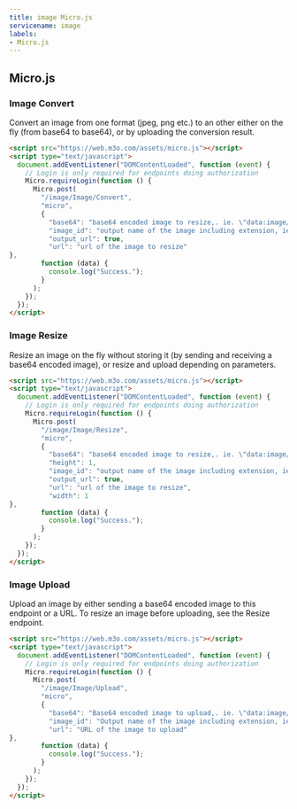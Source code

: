 ```yaml
---
title: image Micro.js
servicename: image
labels: 
- Micro.js
---
```


## Micro.js


### Image Convert
<!-- We use the request body description here as endpoint descriptions are not
being lifted correctly from the proto by the openapi spec generator -->
Convert an image from one format (jpeg, png etc.) to an other either on the fly (from base64 to base64),
 or by uploading the conversion result.
```html
<script src="https://web.m3o.com/assets/micro.js"></script>
<script type="text/javascript">
  document.addEventListener("DOMContentLoaded", function (event) {
    // Login is only required for endpoints doing authorization
    Micro.requireLogin(function () {
      Micro.post(
        "/image/Image/Convert",
        "micro",
        {
          "base64": "base64 encoded image to resize,. ie. \"data:image/png;base64, iVBORw0KGgoAAAANSUhEUgAAAAUAAAAFCAYAAACNbyblAAAAHElEQVQI12P4//8/w38GIAXDIBKE0DHxgljNBAAO9TXL0Y4OHwAAAABJRU5ErkJggg==\"",
          "image_id": "output name of the image including extension, ie. \"cat.png\"",
          "output_url": true,
          "url": "url of the image to resize"
},
        function (data) {
          console.log("Success.");
        }
      );
    });
  });
</script>
```


### Image Resize
<!-- We use the request body description here as endpoint descriptions are not
being lifted correctly from the proto by the openapi spec generator -->
Resize an image on the fly without storing it (by sending and receiving a base64 encoded image), or resize and upload depending on parameters.
```html
<script src="https://web.m3o.com/assets/micro.js"></script>
<script type="text/javascript">
  document.addEventListener("DOMContentLoaded", function (event) {
    // Login is only required for endpoints doing authorization
    Micro.requireLogin(function () {
      Micro.post(
        "/image/Image/Resize",
        "micro",
        {
          "base64": "base64 encoded image to resize,. ie. \"data:image/png;base64, iVBORw0KGgoAAAANSUhEUgAAAAUAAAAFCAYAAACNbyblAAAAHElEQVQI12P4//8/w38GIAXDIBKE0DHxgljNBAAO9TXL0Y4OHwAAAABJRU5ErkJggg==\"",
          "height": 1,
          "image_id": "output name of the image including extension, ie. \"cat.png\"",
          "output_url": true,
          "url": "url of the image to resize",
          "width": 1
},
        function (data) {
          console.log("Success.");
        }
      );
    });
  });
</script>
```


### Image Upload
<!-- We use the request body description here as endpoint descriptions are not
being lifted correctly from the proto by the openapi spec generator -->
Upload an image by either sending a base64 encoded image to this endpoint or a URL.
 To resize an image before uploading, see the Resize endpoint.
```html
<script src="https://web.m3o.com/assets/micro.js"></script>
<script type="text/javascript">
  document.addEventListener("DOMContentLoaded", function (event) {
    // Login is only required for endpoints doing authorization
    Micro.requireLogin(function () {
      Micro.post(
        "/image/Image/Upload",
        "micro",
        {
          "base64": "Base64 encoded image to upload,. ie. \"data:image/png;base64, iVBORw0KGgoAAAANSUhEUgAAAAUAAAAFCAYAAACNbyblAAAAHElEQVQI12P4//8/w38GIAXDIBKE0DHxgljNBAAO9TXL0Y4OHwAAAABJRU5ErkJggg==\"",
          "image_id": "Output name of the image including extension, ie. \"cat.png\"",
          "url": "URL of the image to upload"
},
        function (data) {
          console.log("Success.");
        }
      );
    });
  });
</script>
```


